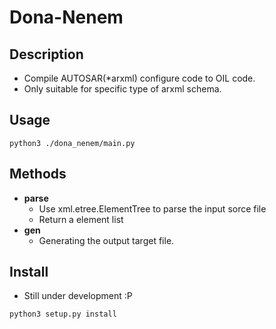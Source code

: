 # Dona-Nenem

## Description
* Compile AUTOSAR(*arxml) configure code to OIL code.
* Only suitable for specific type of arxml schema.

## Usage
```
python3 ./dona_nenem/main.py
```

## Methods
* **parse**
  * Use xml.etree.ElementTree to parse the input sorce file
  * Return a element list
* **gen**
  * Generating the output target file.

## Install
* Still under development :P
```
python3 setup.py install
```
